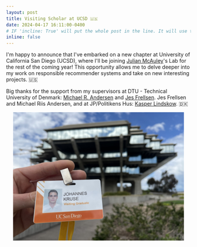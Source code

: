 ```yaml
---
layout: post
title: Visiting Scholar at UCSD 🇺🇸
date: 2024-04-17 16:11:00-0400
# IF 'incline: True' will put the whole post in the line. It will use the whole annoucement as 'title'.
inline: false
---
```


I'm happy to announce that I've embarked on a new chapter at University of California San Diego (UCSD), where I'll be joining [Julian McAuley](https://cseweb.ucsd.edu/~jmcauley/)'s Lab for the rest of the coming year! This opportunity allows me to delve deeper into my work on responsible recommender systems and take on new interesting projects. 🇺🇸

Big thanks for the support from my supervisors at DTU - Technical University of Denmark: 
[Michael R. Andersen](https://scholar.google.dk/citations?user=cOrfSmIAAAAJ&hl=en) and 
[Jes Frellsen](https://frellsen.org/). 
Jes Frellsen and Michael Riis Andersen, and at JP/Politikens Hus: [Kasper Lindskow](https://www.linkedin.com/in/kasper-lindskow-6bb2089/?originalSubdomain=dk). 🇩🇰

<div style="text-align: center;">
    <img src="./assets/img/ucsd_visiting_scholar.jpeg" alt=" " height="350">
</div>

